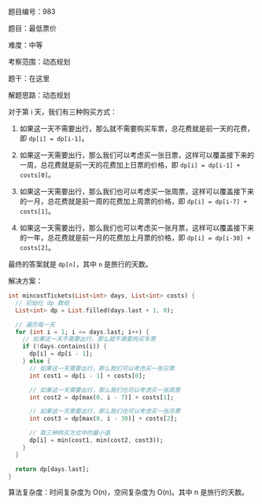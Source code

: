 题目编号：983

题目：最低票价

难度：中等

考察范围：动态规划

题干：在这里

解题思路：动态规划

对于第 i 天，我们有三种购买方式：

1. 如果这一天不需要出行，那么就不需要购买车票，总花费就是前一天的花费，即 `dp[i] = dp[i-1]`。

2. 如果这一天需要出行，那么我们可以考虑买一张日票，这样可以覆盖接下来的一周，总花费就是前一天的花费加上日票的价格，即 `dp[i] = dp[i-1] + costs[0]`。

3. 如果这一天需要出行，那么我们也可以考虑买一张周票，这样可以覆盖接下来的一月，总花费就是前一周的花费加上周票的价格，即 `dp[i] = dp[i-7] + costs[1]`。

4. 如果这一天需要出行，那么我们也可以考虑买一张月票，这样可以覆盖接下来的一年，总花费就是前一月的花费加上月票的价格，即 `dp[i] = dp[i-30] + costs[2]`。

最终的答案就是 `dp[n]`，其中 `n` 是旅行的天数。

解决方案：

```dart
int mincostTickets(List<int> days, List<int> costs) {
  // 初始化 dp 数组
  List<int> dp = List.filled(days.last + 1, 0);

  // 遍历每一天
  for (int i = 1; i <= days.last; i++) {
    // 如果这一天不需要出行，那么就不需要购买车票
    if (!days.contains(i)) {
      dp[i] = dp[i - 1];
    } else {
      // 如果这一天需要出行，那么我们可以考虑买一张日票
      int cost1 = dp[i - 1] + costs[0];

      // 如果这一天需要出行，那么我们也可以考虑买一张周票
      int cost2 = dp[max(0, i - 7)] + costs[1];

      // 如果这一天需要出行，那么我们也可以考虑买一张月票
      int cost3 = dp[max(0, i - 30)] + costs[2];

      // 取三种购买方式中的最小值
      dp[i] = min(cost1, min(cost2, cost3));
    }
  }

  return dp[days.last];
}
```

算法复杂度：时间复杂度为 O(n)，空间复杂度为 O(n)。其中 n 是旅行的天数。